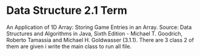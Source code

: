 # Data Structure 2.1 Term 
An Application of 1D Array: Storing Game Entries in an Array.
Source: Data Structures and Algorithms in Java, Sixth Edition - Michael T. Goodrich, Roberto Tamassia and Michael H. Goldwasser (3.1.1).
There are 3 class 2 of them are given i write the main class to run all file. 
